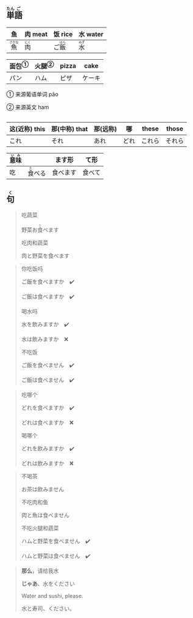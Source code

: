 ## <ruby><rb>単</rb><rt>たん</rt></ruby><ruby><rb>語</rb><rt>ご</rt></ruby>

| 鱼                             | 肉 meat                      | 饭 rice                        | 水 water                     |
| ------------------------------ | ---------------------------- | ------------------------------ | ---------------------------- |
| <ruby>魚<rt>さかな</rt></ruby> | <ruby>肉<rt>にく</rt></ruby> | ご<ruby>飯<rt>はん</rt></ruby> | <ruby>水<rt>みず</rt></ruby> |

| <a>面包</a><sup>①</sup> | <a>火腿</a><sup>②</sup> | pizza | cake   |
| ----------------------- | ----------------------- | ----- | ------ |
| パン                    | ハム                    | ピザ  | ケーキ |

① 来源葡语单词 pão

② 来源英文 ham

## 

| 这(近称) this | 那(中称) that | 那(远称) | 哪   | these  | those  |
| ------------- | ------------- | -------- | ---- | ------ | ------ |
| これ          | それ          | あれ     | どれ | これら | それら |

| <ruby>意<rt>い</rt>味<rt>み</rt></ruby> |                                | ます形   | て形   |
| --------------------------------------- | ------------------------------ | -------- | ------ |
| 吃                                      | <ruby>食<rt>た</rt></ruby>べる | 食べます | 食べて |

## <ruby><rb>句</rb><rt>く</rt></ruby>

> 吃蔬菜
> 
> 野菜お<ruby><rb>食</rb><rt>た</rt></ruby>べます
> 
> 吃肉和蔬菜
> 
> 肉と野菜を食べます

> 你吃饭吗
>
> ご飯を食べますか　✔️
>
> ご飯は食べますか　✔️
>
> 喝水吗
>
> 水を飲みますか　✔️
>
> 水は飲みますか　❌
>
> 不吃饭
>
> ご飯を食べません　✔️
>
> ご飯は食べません　✔️

> 吃哪个
> 
> どれを食べますか　✔️
> 
> どれは食べますか　❌
> 
> 喝哪个
> 
> どれを飲みますか　✔️
> 
> どれは飲みますか　❌

> 不喝茶
>
> お茶は飲みません
>
> 不吃肉和鱼
>
> 肉と魚は食べません
>
> 不吃火腿和蔬菜
>
> ハムと野菜を食べません　✔️
>
> ハムと野菜は食べません　✔️

> **那么**，请给我水
>
> **じゃあ**、水をください
>
> Water and sushi, please.
>
> 水と寿司、ください。